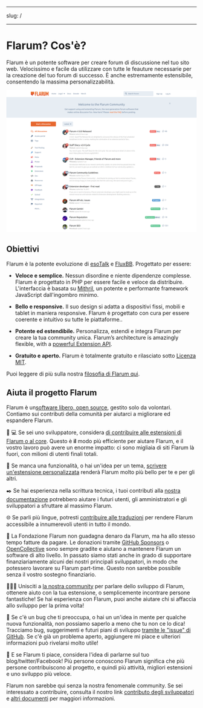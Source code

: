 - - -
slug: /
- - -

# Flarum? Cos'è?

Flarum è un potente software per creare forum di discussione nel tuo sito web. Velocissimo e facile da utilizzare con tutte le feauture necessarie per la creazione del tuo forum di successo. È anche estremamente estensibile, consentendo la massima personalizzabilità.

![Screenshot della schermata Home di Flarum](./assets/home_screenshot.png)

## Obiettivi

Flarum è la potente evoluzione di [esoTalk](https://github.com/esotalk/esoTalk) e [FluxBB](https://fluxbb.org). Progettato per essere:

* **Veloce e semplice.** Nessun disordine e niente dipendenze complesse. Flarum è progettato in PHP per essere facile e veloce da distribuire. L'interfaccia è basata su [Mithril](https://mithril.js.org), un potente e performante framework JavaScript dall'ingombro minimo.

* **Bello e responsive.**  Il suo design si adatta a dispositivi fissi, mobili e tablet in maniera responsive. Flarum è progettato con cura per essere coerente e intuitivo su tutte le piattaforme..

* **Potente ed estendibile.** Personalizza, estendi e integra Flarum per creare la tua community unica. Flarum’s architecture is amazingly flexible, with a [powerful Extension API](./extend/README.md).

* **Gratuito e aperto.** Flarum è totalmente gratuito e rilasciato sotto [Licenza MIT](https://github.com/flarum/flarum/blob/master/LICENSE).

Puoi leggere di più sulla nostra [filosofia di Flarum qui](https://discuss.flarum.org/d/28869-flarum-philosophy-and-values).

## Aiuta il progetto Flarum

Flarum è un[software libero, open source](https://github.com/flarum/core), gestito solo da volontari. Contiamo sui contributi della comunità per aiutarci a migliorare ed espandere Flarum.

🧑 💻 Se sei uno sviluppatore, considera [di contribuire alle estensioni di Flarum o al core](contributing.md). Questo è **il** modo più efficiente per aiutare Flarum, e il vostro lavoro può avere un enorme impatto: ci sono migliaia di siti Flarum là fuori, con milioni di utenti finali totali.

🧩 Se manca una funzionalità, o hai un'idea per un tema, [scrivere un'estensione personalizzata](extend/README.md) renderà Flarum molto più bello per te e per gli altri.

✒️ Se hai esperienza nella scrittura tecnica, i tuoi contributi alla [nostra documentazione](https://github.com/flarum/docs/issues) potrebbero aiutare i futuri utenti, gli amministratori e gli sviluppatori a sfruttare al massimo Flarum.

🌐 Se parli più lingue, potresti [contribuire alle traduzioni](extend/language-packs.md) per rendere Flarum accessibile a innumerevoli utenti in tutto il mondo.

💸 La Fondazione Flarum non guadagna denaro da Flarum, ma ha allo stesso tempo fatture da pagare. Le donazioni tramite [GitHub Sponsors](https://github.com/sponsors/flarum) o [OpenCollective](https://opencollective.com/flarum) sono sempre gradite e aiutano a mantenere Flarum un software di alto livello. In passato siamo stati anche in grado di supportare finanziariamente alcuni dei nostri principali sviluppatori, in modo che potessero lavorare su Flarum part-time. Questo non sarebbe possibile senza il vostro sostegno finanziario.

🧑‍🤝‍🧑 Unisciti a [la nostra community](https://discuss.flarum.org) per parlare dello sviluppo di Flarum, ottenere aiuto con la tua estensione, o semplicemente incontrare persone fantastiche! Se hai esperienza con Flarum, puoi anche aiutare chi si affaccia allo sviluppo per la prima volta!

🐛 Se c'è un bug che ti preoccupa, o hai un un'idea in mente per qualche nuova funzionalità, non possiamo saperlo a meno che tu non ce lo dica! Tracciamo bug, suggerimenti e futuri piani di sviluppo [tramite le "issue" di GitHub](https://github.com/flarum/core/issues). Se c'è già un problema aperto, aggiungere mi piace e ulteriori informazioni può rivelarsi molto utile!

📣 E se Flarum ti piace, considera l'idea di parlarne sul tuo blog/twitter/Facebook! Più persone conoscono Flarum significa che più persone contribuiscono al progetto, e quindi più attività, migliori estensioni e uno sviluppo più veloce.

Flarum non sarebbe qui senza la nostra fenomenale community. Se sei interessato a contribuire, consulta il nostro link [contributo degli sviluppatori](contributing.md) e [altri documenti](contributing-docs-translations.md) per maggiori informazioni.

